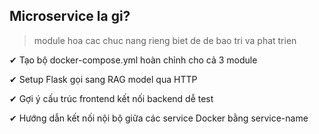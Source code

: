 ## Microservice la gi?
> module hoa cac chuc nang rieng biet de de bao tri va phat trien


✔ Tạo bộ docker-compose.yml hoàn chỉnh cho cả 3 module

✔ Setup Flask gọi sang RAG model qua HTTP

✔ Gợi ý cấu trúc frontend kết nối backend dễ test

✔ Hướng dẫn kết nối nội bộ giữa các service Docker bằng service-name